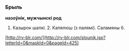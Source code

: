 ### Брыль
**назоўнік, мужчынскі род**

1. Казырок шапкі. 2. Капялюш (з палямі). Саламяны б.

<a rel="author">[http://rv-blr.com/](http://rv-blr.com/slounik.jsp?letterId=0&maskId=0&pageId=425)</a>
